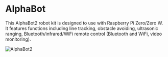 # AlphaBot
This AlphaBot2 robot kit is designed to use with Raspberry Pi Zero/Zero W. 
It features functions including line tracking, obstacle avoiding, ultrasonic ranging, Bluetooth/infrared/WiFi remote control (Bluetooth and WiFi, video monitoring).

![AlphaBot2]("https://www.cytron.io/image/cache/catalog/products/ALPHABOT2-PI-3/ALPHABOT2-PI-3-0-1-1-100x100.jpg")
